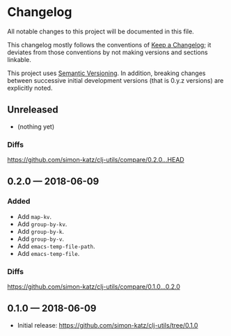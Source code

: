 # Changelog

All notable changes to this project will be documented in this file.

This changelog mostly follows the conventions of
[Keep a Changelog](http://keepachangelog.com/en/1.0.0/); it deviates from those
conventions by not making versions and sections linkable.

This project uses [Semantic Versioning](http://semver.org/spec/v2.0.0.html).
In addition, breaking changes between successive
initial development versions (that is 0.y.z versions)
are explicitly noted.

## Unreleased

- (nothing yet)

### Diffs

https://github.com/simon-katz/clj-utils/compare/0.2.0...HEAD


## 0.2.0 — 2018-06-09

### Added

- Add `map-kv`.
- Add `group-by-kv`.
- Add `group-by-k`.
- Add `group-by-v`.
- Add `emacs-temp-file-path`.
- Add `emacs-temp-file`.


### Diffs

https://github.com/simon-katz/clj-utils/compare/0.1.0...0.2.0


## 0.1.0 — 2018-06-09

- Initial release: https://github.com/simon-katz/clj-utils/tree/0.1.0
